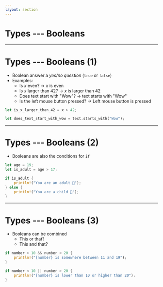 ```yaml
---
layout: section
---
```


# Types --- Booleans

---

# Types --- Booleans (1)

* Boolean answer a *yes/no question* (`true` or `false`)
* Examples:
  * Is $x$ even? $\to$ $x$ is even
  * Is $x$ larger than 42? $\to$ $x$ is larger than 42
  * Does text start with "Wow"? $\to$ text starts with "Wow"
  * Is the left mouse button pressed? $\to$ Left mouse button is pressed

```rust
let is_x_larger_than_42 = x > 42;

let does_text_start_with_wow = text.starts_with("Wow");
```

---

# Types --- Booleans (2)

* Booleans are also the conditions for `if`

```rust
let age = 19;
let is_adult = age > 17;

if is_adult {
    println!("You are an adult 👩");
} else {
    println!("You are a child 🧒");
}
```

---

# Types --- Booleans (3)

* Booleans can be combined
  * This or that?
  * This and that?

```rust
if number > 10 && number < 20 {
    println!("{number} is somewhere between 11 and 19");
}

if number < 10 || number > 20 {
    println!("{number} is lower than 10 or higher than 20");
}
```
